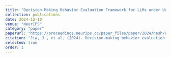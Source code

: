 ```yaml
---
title: "Decision-Making Behavior Evaluation Framework for LLMs under Uncertain Context"
collection: publications
date: 2024-12-10
venue: "NeurIPS"
category: "paper"
paperurl: "https://proceedings.neurips.cc/paper_files/paper/2024/hash/cda04d7ea67ea1376bf8c6962d8541e0-Abstract-Conference.html"
citation: "Jia, J., et al. (2024). Decision-making behavior evaluation framework for llms under uncertain context. Advances in Neural Information Processing Systems, 37, 113360-113382."
selected: true
order: 1
---
```

